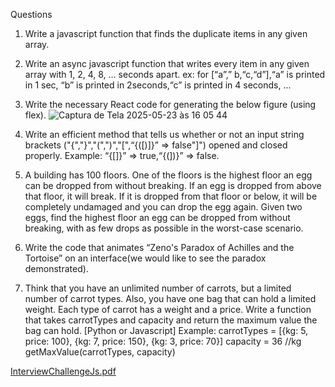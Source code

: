 
Questions
1) Write a javascript function that finds the duplicate items in any given array.
2) Write an async javascript function that writes every item in any given array with 1, 2,
4, 8, … seconds apart. ex: for [“a”,” b,“c,“d”],“a” is printed in 1 sec,
“b” is printed in 2seconds,“c” is printed in 4 seconds, ...
3) Write the necessary React code for generating the below figure (using flex).
![Captura de Tela 2025-05-23 às 16 05 44](https://github.com/user-attachments/assets/f635b3b2-79de-4228-a6a5-8dc0ca73b288)

4) Write an efficient method that tells us whether or not an input string brackets ("{","}","(",")","[",“{([)]}” => false"]")
opened and closed properly. Example: “{[]}” => true,“{(])}” => false.
5) A building has 100 floors. One of the floors is the highest floor an egg can be dropped
from without breaking. If an egg is dropped from above that floor, it will break. If it is
dropped from that floor or below, it will be completely undamaged and you can drop the
egg again. Given two eggs, find the highest floor an egg can be dropped from without
breaking, with as few drops as possible in the worst-case scenario.
6) Write the code that animates “Zeno's Paradox of Achilles and the Tortoise” on an
interface(we would like to see the paradox demonstrated).
7) Think that you have an unlimited number of carrots, but a limited number of carrot
types. Also, you have one bag that can hold a limited weight. Each type of carrot has a
weight and a price. Write a function that takes carrotTypes and capacity and return the
maximum value the bag can hold. [Python or Javascript]
Example:
carrotTypes = [{kg: 5, price: 100}, {kg: 7, price: 150}, {kg: 3, price: 70}]
capacity = 36 //kg
getMaxValue(carrotTypes, capacity)


[InterviewChallengeJs.pdf](https://github.com/user-attachments/files/20416996/InterviewChallengeJs.pdf)


